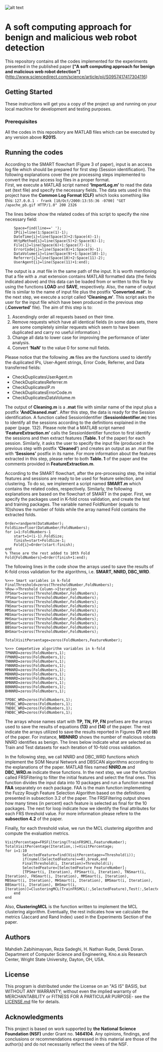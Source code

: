 ![alt text](http://image-store.slidesharecdn.com/25047bc7-307c-4227-89ad-314962745612-original.png "Logo Title Text 1")

# A soft computing approach for benign and malicious web robot detection

This repository contains all the codes implemented for the experiments presented in the published paper **["A soft computing approach for benign and malicious web robot detection"]**(http://www.sciencedirect.com/science/article/pii/S0957417417304116)

## Getting Started

These instructions will get you a copy of the project up and running on your local machine for development and testing purposes.

### Prerequisites

All the codes in this repository are MATLAB files which can be executed by any version above **R2015**.

## Running the codes

According to the SMART flowchart (Figure 3 of paper), input is an access log file which should be prepared for first step (Session identification). The following explanations cover the pre processing steps implemented to convert the input access log files in a proper format.  
First, we execute a MATLAB script named **‘ImportLog.m’** to  read the data set (text file) and specify the necessary fields. The data sets used in this project have the **Common Log Format (CLF)** which looks something like this:
```127.0.0.1 - frank [10/Oct/2000:13:55:36 -0700] "GET /apache_pb.gif HTTP/1.0" 200 2326```

The lines below show the related codes of this script to specify the nine necessary field:
```
    Space=find(line==' ');
    IP{i}=line(1:Space(1)-1);
    DateTime{i}=line(Space(3)+2:Space(4)-1);
    HttpMethod{i}=line(Space(5)+2:Space(6)-1);
    File{i}=line(Space(6)+1:Space(7)-1);
    ErrorCode{i}=line(Space(8)+1:Space(9)-1);
    DataVolume{i}=line(Space(9)+1:Space(10)-1);
    Referrer{i}=line(Space(10)+2:Space(11)-2);
    UserAgent{i}=line(Space(11)+1:end);
```
The output is a .mat file in the same path of the input. It is worth mentioning that a file with a .mat extension contains MATLAB formatted data (the fields indicated above) and this data can be loaded from or written to this file by using the functions **LOAD** and **SAVE**, respectively. Also, the name of output file is similar to the name of input file plus the postfix **‘Converted.mat‘**. 
In the next step, we execute a script called **‘Cleaning.m’**. This script asks the user for the input file which have been produced in the previous step (**.Converted’** file). The aim of this step is to:
 
1. Ascendingly order all requests based on their time.
2. Remove requests which have all identical fields (in some data sets, there are some completely similar requests which seem to have been duplicated and carry no useful information.)
3. Change all data to lower case for improving the performance of
later analysis.
4. Convert **‘NaN’** to the value 0 for some null fields.

Please notice that the following **.m** files are the functions used to identify the duplicated IPs, User-Agent strings, Error Code, Referrer, and Data transferred fields:

* CheckDuplicatesUserAgent.m
* CheckDuplicatesReferrer.m
* CheckDuplicatesIP.m
* CheckDuplicatesErrorCode.m
* CheckDuplicatesDataVolume.m

The output of **Cleaning.m** is a **.mat** file with similar name of the input plus a postfix **'AndCleaned.mat'**.
After this step, the data is ready for the Session identification. A function called SessionIdentifier (**SessionIdentifier.m**) tries to identify all the sessions according to the definitions explained in the paper (page. 132). Please note that a MATLAB script named **‘FeatureExtraction.m’** calls the SessionIdentifier function to first identify the sessions and then extract features (**Table. 1** of the paper) for each session. Similarly, it asks the user to specify the input file (produced in the previous step with postfix **‘Cleaned’**) and creates an output as an .mat file with **‘Sessions’** postfix in its name. For more information about the features extracted in this step, please refer to both **Table. 1** of the paper and the comments provided in **FeatureExtraction.m**. 

According to the SMART flowchart, after the pre-processing step, the initial features and sessions are ready to be used for feature selection, and clustering. To do so, we implement a script named **SMART.m** which contains the related codes, respectively. Similarly, the following explanations are based on the flowchart of SMART in the paper. 
First, we specify the packages used in K-fold cross validation, and create the test and training packages. The variable named FoldNumber (equals to 10)shows the number of folds while the array named Fold contains the extracted folds. 
```
Order=randperm(DataNumber);
FoldSize=floor(DataNumber/FoldNumbers);
for i=1:FoldNumbers-1
    start=1+(i-1).FoldSize;
    finish=start+FoldSize-1;
    Fold{i}=Order(start:finish);
end
% These are the rest added to 10th Fold
Fold{FoldNumbers}=Order(finish+1:end);
```
The following lines in the code show the arrays used to save the results of K-fold cross validation for the algorithms, i.e. **SMART, NNRD, DBC_WRD**.
```
%>>> Smart variables in k-fold
FinalThreshold=zeros(ThresholdNumber,FoldNumbers);
%Row->Threshold Column->Iteration
TPSmart=zeros(ThresholdNumber,FoldNumbers);
FPSmart=zeros(ThresholdNumber,FoldNumbers);
TNSmart=zeros(ThresholdNumber,FoldNumbers);
FNSmart=zeros(ThresholdNumber,FoldNumbers);
MMSmart=zeros(ThresholdNumber,FoldNumbers);
MBSmart=zeros(ThresholdNumber,FoldNumbers);
MHSmart=zeros(ThresholdNumber,FoldNumbers);
BMSmart=zeros(ThresholdNumber,FoldNumbers);
BBSmart=zeros(ThresholdNumber,FoldNumbers);
BHSmart=zeros(ThresholdNumber,FoldNumbers);
 
TotalVisitPersentage=zeros(FoldNumbers,FeatureNumber);
 
%>>> Competetive algorithm variables in k-fold
TPNNRD=zeros(FoldNumbers,1);
FPNNRD=zeros(FoldNumbers,1);
TNNNRD=zeros(FoldNumbers,1);
FNNNRD=zeros(FoldNumbers,1);
MMNNRD=zeros(FoldNumbers,1);
MBNNRD=zeros(FoldNumbers,1);
MHNNRD=zeros(FoldNumbers,1);
BMNNRD=zeros(FoldNumbers,1);
BBNNRD=zeros(FoldNumbers,1);
BHNNRD=zeros(FoldNumbers,1);
 
TPDBC_WRD=zeros(FoldNumbers,1);
FPDBC_WRD=zeros(FoldNumbers,1);
TNDBC_WRD=zeros(FoldNumbers,1);
FNDBC_WRD=zeros(FoldNumbers,1);
```

The arrays whose names start with **TP, TN, FP, FN** prefixes are the arrays used to save the results of equations **(13)** and **(14)** of the paper. The rest indicate the arrays utilized to save the results reported in Figures **(7)** and **(8)** of the paper. For instance, **MBNNRD** shows the number of malicious robots NNRD identifies as benign. The lines below indicate what are selected as Train and Test datasets for each iteration of 10-fold cross validation. 

In the following step, we call NNRD and DBC_WRD functions which implement the SOM Neural Network and DBSCAN algorithms according to the explanations of the paper. MATLAB files named **NNRD.m** and **DBC_WRD.m** indicate these functions.
In the next step, we use the function called FRSFiltering to filter the initial features and select the final ones. This function divides the input data into 10 packages and run a function named **FAA** separately on each package. FAA is the main function implementing the Fuzzy Rough Feature Selection Algorithm based on the definitions presented in subsection 3.2 of the paper. The FRSFiltering output shows how many times (in percent) each feature is selected as final for the 10 packages. The next for loop indicate how we identify the final attributes for each FRS threshold value. For more information please refere to the **subsection 4.2** of the paper. 

Finally, for each threshold value, we run the MCL clustering algorithm and compute the evaluation metrics.  
```
VisitPercentage=FRSFiltering(TrainFRSMCL,FeatureNumber);
TotalVisitPercentage(Iteration,:)=VisitPercentage;
for i=1:10
        SelectedFeature=find(VisitPercentage>=Threshold(i));
        if(numel(SelectedFeature)==0),break,end  
        FinalThreshold(i, Iteration)=Threshold(i);
        SelectedFeature=[SelectedFeature FeatureNumber];
        [TPSmart(i, Iteration), FPSmart(i, Iteration), TNSmart(i, Iteration), FNSmart(i, Iteration), MMSmart(i, Iteration),       MBSmart(i, Iteration), MHSmart(i, Iteration), BMSmart(i, Iteration), BBSmart(i, Iteration), BHSmart(i, Iteration)]=ClusteringMCL(TrainFRSMCL(:,SelectedFeature),Test(:,SelectedFeature));    
    end
end
```

Also, **ClusteringMCL** is the function written to implement the MCL clustering algorithm. 
Eventually, the rest indicates how we calculate the metrics (Jaccard and Rand Index) used in the Experiments Section of the paper.  


## Authors

Mahdieh Zabihimayvan, Reza Sadeghi, H. Nathan Rude, Derek Doran.
Department of Computer Science and Engineering, Kno.e.sis Research Center, Wright State University, Dayton, OH, USA.

## License

This program is distributed under the License on an "AS IS" BASIS, but WITHOUT ANY WARRANTY; without even the implied warranty of MERCHANTABILITY or FITNESS FOR A PARTICULAR PURPOSE- see the [LICENSE.md](LICENSE.md) file for details.

## Acknowledgments

This project is based on work supported by **the National Science Foundation (NSF)** under Grant no. **1464104**. Any opinions, findings, and conclusions or recommendations expressed in this material are those of the author(s) and do not necessarily reflect the views of the NSF.
